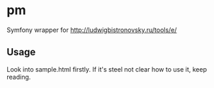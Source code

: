# pm
Symfony wrapper for http://ludwigbistronovsky.ru/tools/e/

Usage
-----

Look into sample.html firstly. If it's steel not clear how to use it, keep reading.
